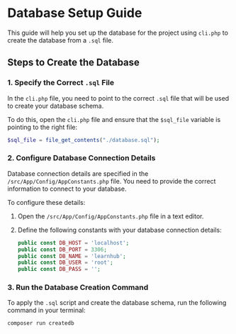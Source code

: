 # Database Setup Guide

This guide will help you set up the database for the project using `cli.php` to create the database from a `.sql` file.

## Steps to Create the Database

### 1. Specify the Correct `.sql` File
In the `cli.php` file, you need to point to the correct `.sql` file that will be used to create your database schema. 

To do this, open the `cli.php` file and ensure that the `$sql_file` variable is pointing to the right file:
```php
$sql_file = file_get_contents("./database.sql");
```

### 2. Configure Database Connection Details

Database connection details are specified in the `/src/App/Config/AppConstants.php` file. You need to provide the correct information to connect to your database.

To configure these details:

1. Open the `/src/App/Config/AppConstants.php` file in a text editor.

2. Define the following constants with your database connection details:

   ```php
   public const DB_HOST = 'localhost';
   public const DB_PORT = 3306;
   public const DB_NAME = 'learnhub';
   public const DB_USER = 'root';
   public const DB_PASS = '';
   ```

### 3. Run the Database Creation Command

To apply the `.sql` script and create the database schema, run the following command in your terminal:

```bash
composer run createdb
```